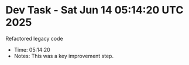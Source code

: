 # Dev Task - Sat Jun 14 05:14:20 UTC 2025
Refactored legacy code
- Time: 05:14:20
- Notes: This was a key improvement step.
